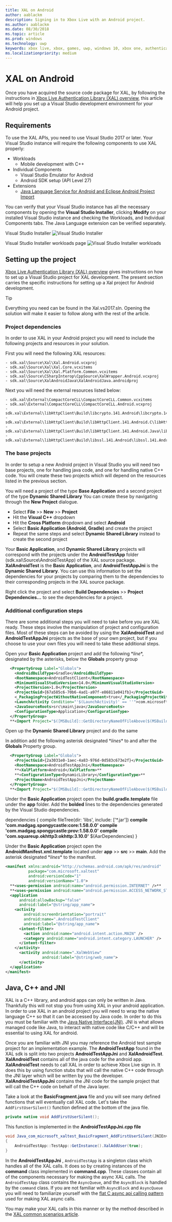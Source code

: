 ```yaml
---
title: XAL on Android
author: aablackm
description: Signing in to Xbox Live with an Android project.
ms.author: aablackm
ms.date: 08/30/2018
ms.topic: article
ms.prod: windows
ms.technology: uwp
keywords: xbox live, xbox, games, uwp, windows 10, xbox one, authentication, sign-in
ms.localizationpriority: medium
---
```

# XAL on Android

Once you have acquired the source code package for XAL, by following the instructions in [Xbox Live Authentication Library (XAL) overview](xal-overview.md), this article will help you set up a Visual Studio development environment for your Android project.

## Requirements

To use the XAL APIs, you need to use Visual Studio 2017 or later. Your Visual Studio instance will require the following components to use XAL properly:

- Workloads
    - Mobile development with C++
- Individual Components
    - Visual Studio Emulator for Android
    - Android SDK setup (API Level 27)
- Extensions
    - [Java Language Service for Android and Eclipse Android Project Import](https://marketplace.visualstudio.com/items?itemName=VisualCPPTeam.JavaLanguageServiceforAndroidandEclipseAndroidProj )

You can verify that your Visual Studio instance has all the necessary components by opening the **Visual Studio Installer**, clicking **Modify** on your installed Visual Studio instance and checking the Workloads, and Individual Components tabs. The Java Language extension can be verified separately.

Visual Studio Installer
![Visual Studio Installer](../../images/xal/vsinstaller.JPG)

Visual Studio Installer workloads page
![Visual Studio Installer workloads](../../images/xal/vsinstaller_workloads.JPG)

## Setting up the project

[Xbox Live Authentication Library (XAL) overview](xal-overview.md#integrate-xal-into-visual-studio) gives instructions on how to set up a Visual Studio project for XAL development. The present section carries the specific instructions for setting up a Xal project for Android development.

> [!TIP]
> Everything you need can be found in the Xal.vs2017.sln. Opening the solution will make it easier to follow along with the rest of the article.

### Project dependencies

In order to use XAL in your Android project you will need to include the following projects and resources in your solution.

First you will need the following XAL resources:

```
- sdk.xal\Source\Xal\Xal.Android.vcxproj
- sdk.xal\Source\Xal\Xal.Core.vcxitems
- sdk.xal\Source\Xal\Xal.Platform.Common.vcxitems
- sdk.xal\Source\CSharpInterop\CppSource\XalWrapper.Android.vcxproj
- sdk.xal\Source\XalAndroidJava\XalAndroidJava.androidproj
```

Next you will need the external resources listed below:

```
- sdk.xal\External\CompactCoreCLL\CompactCoreCLL.Common.vcxitems
- sdk.xal\External\CompactCoreCLL\CompactCoreCLL.Android.vcxproj
- sdk.xal\External\libHttpClient\Build\libcrypto.141.Android\libcrypto.141.Android.vcxproj
- sdk.xal\External\libHttpClient\Build\libHttpClient.141.Android.C\libHttpClient.141.Android.C.vcxproj
- sdk.xal\External\libHttpClient\Build\libHttpClient.141.Android.Java\libHttpClient.141.Android.Java.androidproj
- sdk.xal\External\libHttpClient\Build\libssl.141.Android\libssl.141.Android.vcxproj
```

### The base projects

In order to setup a new Android project in Visual Studio you will need two base projects, one for handling java code, and one for handling native C++ code. You will create these two projects which will depend on the resources listed in the previous section.

You will need a project of the type **Base Application** and a second project of the type **Dynamic Shared Library** You can create these by navigating through the **New Project** dialogue.  

- Select **File** >> **New** >> **Project**
- Hit the **Visual C++** dropdown
- Hit the **Cross Platform** dropdown and select **Android**
- Select **Basic Application (Android, Gradle)** and create the project
- Repeat the same steps and select **Dynamic Shared Library** instead to create the second project

Your **Basic Application**, and **Dynamic Shared Library** projects will correspond with the projects under the **AndroidTestApp** folder (sdk.xal\Source\AndroidTestApp) of the XAL source package. **XalAndroidTest** is the **Basic Application**, and **AndroidTestAppJni** is the **Dynamic Shared Library**. You can use this information to set the dependencies for your projects by comparing them to the dependencies to their corresponding projects in the XAL source package.

Right click the project and select **Build Dependencies** >> **Project Dependencies...** to see the dependencies for a project.

### Additional configuration steps

There are some additional steps you will need to take before you are XAL ready. These steps involve the manipulation of project and configuration files. Most of these steps can be avoided by using the **XalAndroidTest** and **AndroidTestAppJni** projects as the base of your own project, but if you choose to use your own files you will need to take these additional steps.

Open your **Basic Application** project and add the following \**line**, designated by the asterisks, below the **Globals** property group

```xml
  <PropertyGroup Label="Globals">
    <AndroidBuildType>Gradle</AndroidBuildType>
    <RootNamespace>AndroidTestClient</RootNamespace>
    <MinimumVisualStudioVersion>14.0</MinimumVisualStudioVersion>
    <ProjectVersion>1.0</ProjectVersion>
    <ProjectGuid>{67a585c6-70b6-4ad1-a97f-e86811e041fb}</ProjectGuid>
    <_PackagingProjectWithoutNativeComponent>true</_PackagingProjectWithoutNativeComponent>
    <LaunchActivity Condition="'$(LaunchActivity)' == ''">com.microsoft.xaltest.AndroidTestClient</LaunchActivity>
    <JavaSourceRoots>src\main\java</JavaSourceRoots>
    <ConfigurationType>Application</ConfigurationType>
  </PropertyGroup>
  **<Import Project="$([MSBuild]::GetDirectoryNameOfFileAbove($(MSBuildThisFileDirectory), xal.props))\xal.props" />**
```

Open up the **Dynamic Shared Library** project and do the same  

In addition add the following asterisk designated \**lines** to and after the **Globals** Property group.

```xml
  <PropertyGroup Label="Globals">
    <ProjectGuid>{2a3031e0-1aec-4a83-976d-0d583c673e2f}</ProjectGuid>
    <RootNamespace>AndroidTestAppJni</RootNamespace>
    **<XalPlatform>Android</XalPlatform>**
    **<ConfigurationType>DynamicLibrary</ConfigurationType>**
    <ProjectName>AndroidTestAppJni</ProjectName>
  </PropertyGroup>
  **<Import Project="$([MSBuild]::GetDirectoryNameOfFileAbove($(MSBuildThisFileDirectory), xal.props))\xal.props" />**
```

Under the **Basic Application** project open the **build.gradle.template** file under the **app** folder.
Add the **bolded** lines to the dependencies generated by the Visual Studio dependencies.

dependencies {
    compile fileTree(dir: 'libs', include: ['*.jar'])
    **compile 'com.madgag.spongycastle:core:1.58.0.0'**
    **compile 'com.madgag.spongycastle:prov:1.58.0.0'**
    **compile 'com.squareup.okhttp3:okhttp:3.10.0'**
    $(AarDependencies)
}

Under the **Basic Application** project open the **AndroidManifest.xml.template** located under **app** >> **src** >> **main**.
Add the asterisk designated \**lines** to the manifest.

```xml
<manifest xmlns:android="http://schemas.android.com/apk/res/android"
          package="com.microsoft.xaltest"
          android:versionCode="1"
          android:versionName="1.0">
  **<uses-permission android:name="android.permission.INTERNET" />**
  **<uses-permission android:name="android.permission.ACCESS_NETWORK_STATE" />**
  <application
      android:allowBackup="false"
      android:label="@string/app_name">
    <activity 
        android:screenOrientation="portrait"
        android:name=".AndroidTestClient"
        android:label="@string/app_name">
      <intent-filter>
        <action android:name="android.intent.action.MAIN" />
        <category android:name="android.intent.category.LAUNCHER" />
      </intent-filter>
    </activity>
      <activity android:name=".XalWebView"
                android:label="@string/web_name">
      </activity>
  </application>
</manifest>
```

## Java, C++ and JNI

XAL is a C++ library, and android apps can only be written in Java. Thankfully this will not stop you from using XAL in your android application. In order to use XAL in an android project you will need to wrap the native language C++ so that it can be accessed by Java code. In order to do this you must be familiar with the [Java Native Interface(JNI)](https://docs.oracle.com/javase/7/docs/technotes/guides/jni/spec/jniTOC.html). JNI is what allows managed code like Java, to interact with native code like C/C++ and will be essential to using XAL for android.

Once you are familiar with JNI you may reference the Android test sample project for an implementation example. The **AndroidTestApp** found in the XAL sdk is split into two projects **AndroidTestAppJni** and **XalAndroidTest**. **XalAndroidTest** contains all of the java code for the android app. **XalAndroidTest** needs to call XAL in order to achieve Xbox Live sign in. It does this by using function stubs that will call the native C++ code through the JNI layer which will be written by you the developer. **XalAndroidTestAppJni** contains the JNI code for the sample project that will call the C++ code on behalf of the Java layer.

Take a look at the **BasicFragment.java** file and you will see many defined functions that will eventually call XAL code. Let's take the `AddFirstUserSilent()` function defined at the bottom of the java file.

```java
private native void AddFirstUserSilent();
```

This function is implemented in the **AndroidTestAppJni.cpp file**

```java
void Java_com_microsoft_xaltest_BasicFragment_AddFirstUserSilent(JNIEnv* env, jobject instance)
{
    AndroidTestApp::TestApp::GetInstance().XalAddUser(true);
}
```

In the **AndroidTestAppJni** , `AndroidTestApp` is a singleton class which handles all of the XAL calls. It does so by creating instances of the **command** class implemented in **command.cpp**. These classes contain all of the components necessary for making the async XAL calls. The `AndroidTestApp` class contains the `AsyncQueue`, and the `AsyncBlock` is handled by the `command` class. If you are not familiar with `AsyncBlock` and `AsyncQueue` you will need to familiarize yourself with the [flat C async api calling pattern](../../flatc-async-patterns.md) used for making XAL async calls.

You may make your XAL calls in this manner or by the method described in the [XAL common scenarios article](xal-sign-in.md).
